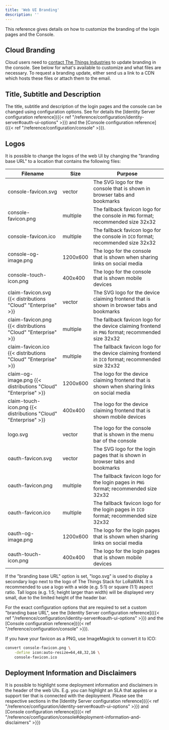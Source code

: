 ```yaml
---
title: 'Web UI Branding'
description: ''
---
```


This reference gives details on how to customize the branding of the login pages and the Console.

<!--more-->

## Cloud Branding

Cloud users need to [contact The Things Industries](mailto:support@thethingsindustries.com) to update branding in the console. See below for what's available to customize and what files are necessary. To request a branding update, either send us a link to a CDN which hosts these files or attach them to the email.

## Title, Subtitle and Description

The title, subtitle and description of the login pages and the console can be changed using configuration options. See for details the [Identity Server configuration reference]({{< ref "/reference/configuration/identity-server#oauth-ui-options" >}}) and the [Console configuration reference]({{< ref "/reference/configuration/console" >}}).

## Logos

It is possible to change the logos of the web UI by changing the "branding base URL" to a location that contains the following files:

| **Filename**           | **Size** | **Purpose** |
| ---------------------- | -------- | ----------- |
| console-favicon.svg    | vector   | The SVG logo for the console that is shown in browser tabs and bookmarks |
| console-favicon.png    | multiple | The fallback favicon logo for the console in `PNG` format; recommended size 32x32 |
| console-favicon.ico    | multiple | The fallback favicon logo for the console in `ICO` format; recommended size 32x32 |
| console-og-image.png   | 1200x600 | The logo for the console that is shown when sharing links on social media |
| console-touch-icon.png | 400x400  | The logo for the console that is shown mobile devices |
| claim-favicon.svg {{< distributions "Cloud" "Enterprise" >}}     | vector   | The SVG logo for the device claiming frontend that is shown in browser tabs and bookmarks |
| claim-favicon.png {{< distributions "Cloud" "Enterprise" >}}     | multiple | The fallback favicon logo for the device claiming frontend in `PNG` format; recommended size 32x32 |
| claim-favicon.ico {{< distributions "Cloud" "Enterprise" >}}     | multiple | The fallback favicon logo for the device claiming frontend in `ICO` format; recommended size 32x32 |
| claim-og-image.png {{< distributions "Cloud" "Enterprise" >}}    | 1200x600 | The logo for the device claiming frontend that is shown when sharing links on social media |
| claim-touch-icon.png {{< distributions "Cloud" "Enterprise" >}}  | 400x400  | The logo for the device claiming frontend that is shown mobile devices |
| logo.svg               | vector   | The logo for the console that is shown in the menu bar of the console |
| oauth-favicon.svg      | vector   | The SVG logo for the login pages that is shown in browser tabs and bookmarks |
| oauth-favicon.png      | multiple | The fallback favicon logo for the login pages in `PNG` format; recommended size 32x32 |
| oauth-favicon.ico      | multiple | The fallback favicon logo for the login pages in `ICO` format; recommended size 32x32 |
| oauth-og-image.png     | 1200x600 | The logo for the login pages that is shown when sharing links on social media |
| oauth-touch-icon.png   | 400x400  | The logo for the login pages that is shown mobile devices |

If the "branding base URL" option is set, "logo.svg" is used to display a secondary logo next to the logo of The Things Stack for LoRaWAN. It is recommended to use a logo with a wide (e.g. 5:1) or square (1:1) aspect ratio. Tall logos (e.g. 1:5; height larger than width) will be displayed very small, due to the limited height of the header bar.

For the exact configuration options that are required to set a custom "branding base URL", see the [Identity Server configuration reference]({{< ref "/reference/configuration/identity-server#oauth-ui-options" >}}) and the [Console configuration reference]({{< ref "/reference/configuration/console" >}}).

If you have your favicon as a PNG, use ImageMagick to convert it to ICO:
 
```bash
convert console-favicon.png \
    -define icon:auto-resize=64,48,32,16 \
    console-favicon.ico
```

## Deployment Information and Disclaimers

It is possible to highlight some deployment information and disclaimers in the header of the web UIs. E.g. you can highlight an SLA that applies or a support tier that is connected with the deployment. Please see the respective sections in the [Identity Server configuration reference]({{< ref "/reference/configuration/identity-server#oauth-ui-options" >}}) and [Console configuration reference]({{< ref "/reference/configuration/console#deployment-information-and-disclaimers" >}})
